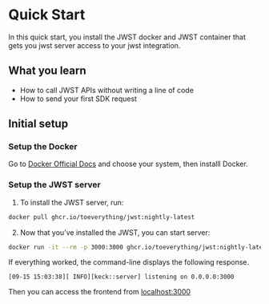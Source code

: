 # Quick Start

In this quick start, you install the JWST docker and JWST container that gets you jwst server access to your jwst integration.

## What you learn

-   How to call JWST APIs without writing a line of code
-   How to send your first SDK request

## Initial setup

### Setup the Docker

Go to [Docker Official Docs](https://docs.docker.com/engine/install/) and choose your system, then installl Docker.

### Setup the JWST server

1. To install the JWST server, run:

```sh
docker pull ghcr.io/toeverything/jwst:nightly-latest
```

2. Now that you’ve installed the JWST, you can start server:

```sh
docker run -it --rm -p 3000:3000 ghcr.io/toeverything/jwst:nightly-latest
```

If everything worked, the command-line displays the following response.

```nginx
[09-15 15:03:38][ INFO][keck::server] listening on 0.0.0.0:3000
```

Then you can access the frontend from [localhost:3000](http://localhost:3000)
